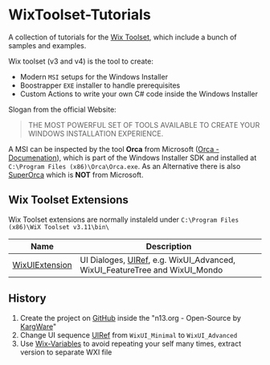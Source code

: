 # WixToolset-Tutorials

A collection of tutorials for the [Wix Toolset](http://wixtoolset.org/), which include a bunch of samples and examples.  

Wix toolset (v3 and v4) is the tool to create:

* Modern `MSI` setups for the Windows Installer
* Boostrapper `EXE` installer to handle prerequisites
* Custom Actions to write your own C# code inside the Windows Installer

Slogan from the official Website:
> THE MOST POWERFUL SET OF TOOLS AVAILABLE TO CREATE YOUR WINDOWS INSTALLATION EXPERIENCE.

A MSI can be inspected by the tool **Orca** from Microsoft ([Orca - Documenation](https://docs.microsoft.com/en-us/windows/win32/msi/orca-exe)), which is part of the Windows Installer SDK and installed at `C:\Program Files (x86)\Orca\Orca.exe`. As an Alternative there is also [SuperOrca](http://www.pantaray.com/msi_super_orca.html) which is **NOT** from Microsoft.

## Wix Toolset Extensions

Wix Toolset extensions are normally instaleld under `C:\Program Files (x86)\WiX Toolset v3.11\bin\`

| Name           | Description   |
| -------------- | ------------- |
| [WixUIExtension](https://github.com/wixtoolset/wix3/tree/develop/src/ext/UIExtension/wixlib) | UI Dialoges, [UIRef](https://wixtoolset.org/documentation/manual/v3/xsd/wix/uiref.html), e.g. WixUI_Advanced, WixUI_FeatureTree and WixUI_Mondo |

## History

1. Create the project on [GitHub](https://github.com/n13org/WixToolset-Tutorials) inside the "n13.org - Open-Source by [KargWare](https://kargware.com)"
1. Change UI sequence [UIRef](https://wixtoolset.org/documentation/manual/v3/xsd/wix/uiref.html) from `WixUI_Minimal` to `WixUI_Advanced`
1. Use [Wix-Variables](https://wixtoolset.org/documentation/manual/v3/votive/votive_project_references.html) to avoid repeating your self many times, extract version to separate WXI file
